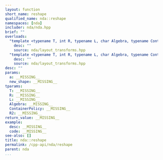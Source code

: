 ```yaml
---
layout: function
short_name: reshape
qualified_name: nda::reshape
namespaces: [nda]
includer: nda/nda.hpp
brief: ""
overloads:
  "template <typename T, int R, typename L, char Algebra, typename ContainerPolicy, size_t R2>\nauto reshape(basic_array<T, R, L, Algebra, ContainerPolicy> && a, const std::array<long, R2> & new_shape)":
    desc: ""
    source: nda/layout_transforms.hpp
  "template <typename T, int R, typename L, char Algebra, typename ContainerPolicy, size_t R2>\nauto reshape(basic_array<T, R, L, Algebra, ContainerPolicy> && a, const std::array<int, R2> & new_shape)":
    desc: ""
    source: nda/layout_transforms.hpp
desc: ""
params:
  a: __MISSING__
  new_shape: __MISSING__
tparams:
  T: __MISSING__
  R: __MISSING__
  L: __MISSING__
  Algebra: __MISSING__
  ContainerPolicy: __MISSING__
  R2: __MISSING__
return_value: __MISSING__
example:
  desc: __MISSING__
  code: __MISSING__
see-also: []
title: nda::reshape
permalink: /cpp-api/nda/reshape
parent: nda
...
```


